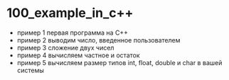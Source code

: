 # 100_example_in_c++
- пример 1 первая программа на C++
- пример 2 выводим число, введенное пользователем
- пример 3 сложение двух чисел
- пример 4 вычисляем частное и остаток
- пример 5 вычисляем размер типов int, float, double и char в вашей системы
